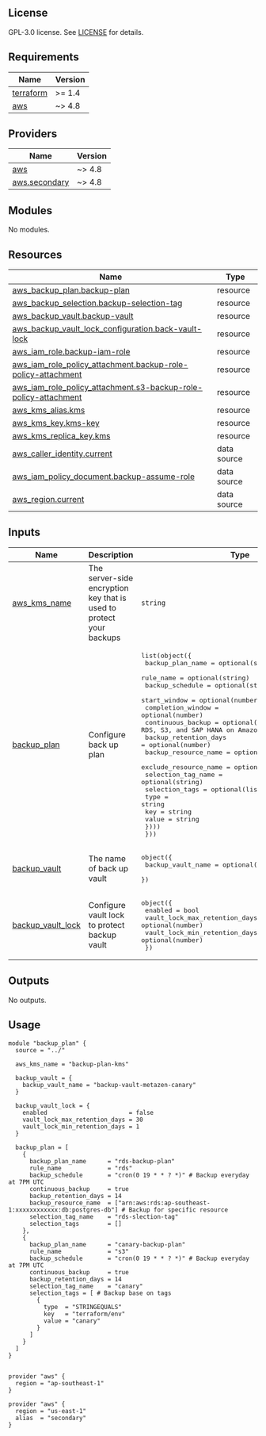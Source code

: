 ## License

GPL-3.0 license. See [LICENSE](LICENSE) for details.

<!-- BEGIN_TF_DOCS -->
## Requirements

| Name | Version |
|------|---------|
| <a name="requirement_terraform"></a> [terraform](#requirement\_terraform) | >= 1.4 |
| <a name="requirement_aws"></a> [aws](#requirement\_aws) | ~> 4.8 |

## Providers

| Name | Version |
|------|---------|
| <a name="provider_aws"></a> [aws](#provider\_aws) | ~> 4.8 |
| <a name="provider_aws.secondary"></a> [aws.secondary](#provider\_aws.secondary) | ~> 4.8 |

## Modules

No modules.

## Resources

| Name | Type |
|------|------|
| [aws_backup_plan.backup-plan](https://registry.terraform.io/providers/hashicorp/aws/latest/docs/resources/backup_plan) | resource |
| [aws_backup_selection.backup-selection-tag](https://registry.terraform.io/providers/hashicorp/aws/latest/docs/resources/backup_selection) | resource |
| [aws_backup_vault.backup-vault](https://registry.terraform.io/providers/hashicorp/aws/latest/docs/resources/backup_vault) | resource |
| [aws_backup_vault_lock_configuration.back-vault-lock](https://registry.terraform.io/providers/hashicorp/aws/latest/docs/resources/backup_vault_lock_configuration) | resource |
| [aws_iam_role.backup-iam-role](https://registry.terraform.io/providers/hashicorp/aws/latest/docs/resources/iam_role) | resource |
| [aws_iam_role_policy_attachment.backup-role-policy-attachment](https://registry.terraform.io/providers/hashicorp/aws/latest/docs/resources/iam_role_policy_attachment) | resource |
| [aws_iam_role_policy_attachment.s3-backup-role-policy-attachment](https://registry.terraform.io/providers/hashicorp/aws/latest/docs/resources/iam_role_policy_attachment) | resource |
| [aws_kms_alias.kms](https://registry.terraform.io/providers/hashicorp/aws/latest/docs/resources/kms_alias) | resource |
| [aws_kms_key.kms-key](https://registry.terraform.io/providers/hashicorp/aws/latest/docs/resources/kms_key) | resource |
| [aws_kms_replica_key.kms](https://registry.terraform.io/providers/hashicorp/aws/latest/docs/resources/kms_replica_key) | resource |
| [aws_caller_identity.current](https://registry.terraform.io/providers/hashicorp/aws/latest/docs/data-sources/caller_identity) | data source |
| [aws_iam_policy_document.backup-assume-role](https://registry.terraform.io/providers/hashicorp/aws/latest/docs/data-sources/iam_policy_document) | data source |
| [aws_region.current](https://registry.terraform.io/providers/hashicorp/aws/latest/docs/data-sources/region) | data source |

## Inputs

| Name | Description | Type | Default | Required |
|------|-------------|------|---------|:--------:|
| <a name="input_aws_kms_name"></a> [aws\_kms\_name](#input\_aws\_kms\_name) | The server-side encryption key that is used to protect your backups | `string` | `""` | no |
| <a name="input_backup_plan"></a> [backup\_plan](#input\_backup\_plan) | Configure back up plan | <pre>list(object({<br>    backup_plan_name      = optional(string)<br>    rule_name             = optional(string)<br>    backup_schedule       = optional(string)<br>    start_window          = optional(number)<br>    completion_window     = optional(number)<br>    continuous_backup     = optional(bool) # Available for RDS, S3, and SAP HANA on Amazon EC2 resources.<br>    backup_retention_days = optional(number)<br>    backup_resource_name  = optional(list(string))<br>    exclude_resource_name = optional(list(string))<br>    selection_tag_name    = optional(string)<br>    selection_tags = optional(list(object({<br>      type  = string<br>      key   = string<br>      value = string<br>    })))<br>  }))</pre> | <pre>[<br>  {}<br>]</pre> | no |
| <a name="input_backup_vault"></a> [backup\_vault](#input\_backup\_vault) | The name of back up vault | <pre>object({<br>    backup_vault_name = optional(string)<br>  })</pre> | `{}` | no |
| <a name="input_backup_vault_lock"></a> [backup\_vault\_lock](#input\_backup\_vault\_lock) | Configure vault lock to protect backup vault | <pre>object({<br>    enabled                       = bool<br>    vault_lock_max_retention_days = optional(number)<br>    vault_lock_min_retention_days = optional(number)<br>  })</pre> | <pre>{<br>  "enabled": false<br>}</pre> | no |

## Outputs

No outputs.
<!-- END_TF_DOCS -->

## Usage
```hcl
module "backup_plan" {
  source = "../"

  aws_kms_name = "backup-plan-kms"

  backup_vault = {
    backup_vault_name = "backup-vault-metazen-canary"
  }

  backup_vault_lock = {
    enabled                       = false
    vault_lock_max_retention_days = 30
    vault_lock_min_retention_days = 1
  }

  backup_plan = [
    {
      backup_plan_name      = "rds-backup-plan"
      rule_name             = "rds"
      backup_schedule       = "cron(0 19 * * ? *)" # Backup everyday at 7PM UTC
      continuous_backup     = true
      backup_retention_days = 14
      backup_resource_name  = ["arn:aws:rds:ap-southeast-1:xxxxxxxxxxxx:db:postgres-db"] # Backup for specific resource
      selection_tag_name    = "rds-slection-tag"
      selection_tags        = []
    },
    {
      backup_plan_name      = "canary-backup-plan"
      rule_name             = "s3"
      backup_schedule       = "cron(0 19 * * ? *)" # Backup everyday at 7PM UTC
      continuous_backup     = true
      backup_retention_days = 14
      selection_tag_name    = "canary"
      selection_tags = [ # Backup base on tags
        {
          type  = "STRINGEQUALS"
          key   = "terraform/env"
          value = "canary"
        }
      ]
    }
  ]
}


provider "aws" {
  region = "ap-southeast-1"
}

provider "aws" {
  region = "us-east-1"
  alias  = "secondary"
}
```
